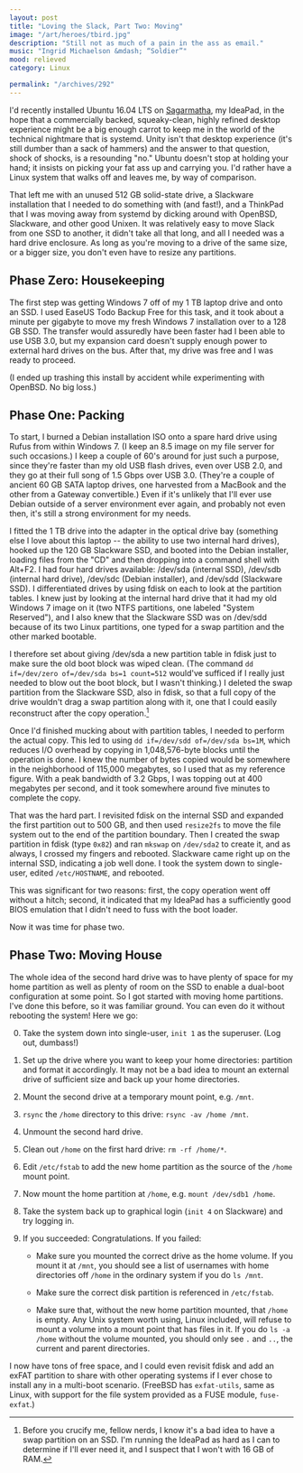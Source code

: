 ```yaml
---
layout: post
title: "Loving the Slack, Part Two: Moving"
image: "/art/heroes/tbird.jpg"
description: "Still not as much of a pain in the ass as email."
music: "Ingrid Michaelson &mdash; “Soldier”"
mood: relieved
category: Linux

permalink: "/archives/292"
---
```


I'd recently installed Ubuntu 16.04 LTS on [Sagarmatha](/computers#sagarmatha),
my IdeaPad, in the hope that a commercially backed, squeaky-clean, highly
refined desktop experience might be a big enough carrot to keep me in the world
of the technical nightmare that is systemd.  Unity isn't that desktop experience
(it's still dumber than a sack of hammers) and the answer to that question,
shock of shocks, is a resounding "no."  Ubuntu doesn't stop at holding your
hand; it insists on picking your fat ass up and carrying you.  I'd rather have a
Linux system that walks off and leaves me, by way of comparison.

That left me with an unused 512 GB solid-state drive, a Slackware installation
that I needed to do something with (and fast!), and a ThinkPad that I was moving
away from systemd by dicking around with OpenBSD, Slackware, and other good
Unixen.  It was relatively easy to move Slack from one SSD to another, it didn't
take all that long, and all I needed was a hard drive enclosure.  As long as
you're moving to a drive of the same size, or a bigger size, you don't even have
to resize any partitions.

<!--more-->

## Phase Zero: Housekeeping

The first step was getting Windows 7 off of my 1 TB laptop drive and onto an
SSD.  I used EaseUS Todo Backup Free for this task, and it took about a minute
per gigabyte to move my fresh Windows 7 installation over to a 128 GB SSD.  The
transfer would assuredly have been faster had I been able to use USB 3.0, but my
expansion card doesn't supply enough power to external hard drives on the bus.
After that, my drive was free and I was ready to proceed.

(I ended up trashing this install by accident while experimenting with OpenBSD.
No big loss.)

## Phase One: Packing

To start, I burned a Debian installation ISO onto a spare hard drive using Rufus
from within Windows 7.  (I keep an 8.5 image on my file server for such
occasions.)  I keep a couple of 60's around for just such a purpose, since
they're faster than my old USB flash drives, even over USB 2.0, and they go at
their full song of 1.5 Gbps over USB 3.0.  (They're a couple of ancient 60 GB
SATA laptop drives, one harvested from a MacBook and the other from a Gateway
convertible.)  Even if it's unlikely that I'll ever use Debian outside of a
server environment ever again, and probably not even then, it's still a strong
environment for my needs.

I fitted the 1 TB drive into the adapter in the optical drive bay (something
else I love about this laptop -- the ability to use two internal hard drives),
hooked up the 120 GB Slackware SSD, and booted into the Debian installer,
loading files from the "CD" and then dropping into a command shell with Alt+F2.
I had four hard drives available: /dev/sda (internal SSD), /dev/sdb (internal
hard drive), /dev/sdc (Debian installer), and /dev/sdd (Slackware SSD).  I
differentiated drives by using fdisk on each to look at the partition tables.  I
knew just by looking at the internal hard drive that it had my old Windows 7
image on it (two NTFS partitions, one labeled "System Reserved"), and I also
knew that the Slackware SSD was on /dev/sdd because of its two Linux partitions,
one typed for a swap partition and the other marked bootable.

I therefore set about giving /dev/sda a new partition table in fdisk just to
make sure the old boot block was wiped clean.  (The command `dd if=/dev/zero
of=/dev/sda bs=1 count=512` would've sufficed if I really just needed to blow
out the boot block, but I wasn't thinking.)  I deleted the swap partition from
the Slackware SSD, also in fdisk, so that a full copy of the drive wouldn't drag
a swap partition along with it, one that I could easily reconstruct after the
copy operation.[^1]

Once I'd finished mucking about with partition tables, I needed to perform the
actual copy.  This led to using `dd if=/dev/sdd of=/dev/sda bs=1M`, which
reduces I/O overhead by copying in 1,048,576-byte blocks until the operation is
done.  I knew the number of bytes copied would be somewhere in the neighborhood
of 115,000 megabytes, so I used that as my reference figure.  With a peak
bandwidth of 3.2 Gbps, I was topping out at 400 megabytes per second, and it
took somewhere around five minutes to complete the copy.

That was the hard part.  I revisited fdisk on the internal SSD and expanded the
first partition out to 500 GB, and then used `resize2fs` to move the file system
out to the end of the partition boundary.  Then I created the swap partition in
fdisk (type `0x82`) and ran `mkswap` on `/dev/sda2` to create it, and as always,
I crossed my fingers and rebooted.  Slackware came right up on the internal SSD,
indicating a job well done.  I took the system down to single-user, edited
`/etc/HOSTNAME`, and rebooted.

This was significant for two reasons: first, the copy operation went off without
a hitch; second, it indicated that my IdeaPad has a sufficiently good BIOS
emulation that I didn't need to fuss with the boot loader.

Now it was time for phase two.

## Phase Two: Moving House

The whole idea of the second hard drive was to have plenty of space for my home
partition as well as plenty of room on the SSD to enable a dual-boot
configuration at some point.  So I got started with moving home partitions.
I've done this before, so it was familiar ground.  You can even do it without
rebooting the system!  Here we go:

0. Take the system down into single-user, `init 1` as the superuser.  (Log out,
   dumbass!)
   
1. Set up the drive where you want to keep your home directories: partition and
   format it accordingly.  It may not be a bad idea to mount an external drive
   of sufficient size and back up your home directories.
   
2. Mount the second drive at a temporary mount point, e.g. `/mnt`.

3. `rsync` the `/home` directory to this drive: `rsync -av /home /mnt`.

4. Unmount the second hard drive.

5. Clean out `/home` on the first hard drive: `rm -rf /home/*`.

6. Edit `/etc/fstab` to add the new home partition as the source of the `/home`
   mount point.
   
7. Now mount the home partition at `/home`, e.g. `mount /dev/sdb1 /home`.

8. Take the system back up to graphical login (`init 4` on Slackware) and try
   logging in.
   
9. If you succeeded: Congratulations.  If you failed:

	* Make sure you mounted the correct drive as the home volume.  If you mount
      it at `/mnt`, you should see a list of usernames with home directories off
      `/home` in the ordinary system if you do `ls /mnt`.
	  
	* Make sure the correct disk partition is referenced in `/etc/fstab`.
	
	* Make sure that, without the new home partition mounted, that `/home` is
      empty.  Any Unix system worth using, Linux included, will refuse to mount
      a volume into a mount point that has files in it.  If you do `ls -a /home`
      without the volume mounted, you should only see `.` and `..`, the current
      and parent directories.

I now have tons of free space, and I could even revisit fdisk and add an exFAT
partition to share with other operating systems if I ever chose to install any
in a multi-boot scenario.  (FreeBSD has `exfat-utils`, same as Linux, with
support for the file system provided as a FUSE module, `fuse-exfat`.)

[^1]: Before you crucify me, fellow nerds, I know it's a bad idea to have a swap partition on an SSD.  I'm running the IdeaPad as hard as I can to determine if I'll ever need it, and I suspect that I won't with 16 GB of RAM.
